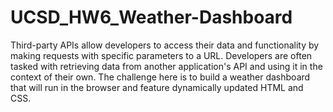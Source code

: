 # UCSD_HW6_Weather-Dashboard
Third-party APIs allow developers to access their data and functionality by making requests with specific parameters to a URL. Developers are often tasked with retrieving data from another application's API and using it in the context of their own. The challenge here is to build a weather dashboard that will run in the browser and feature dynamically updated HTML and CSS.
